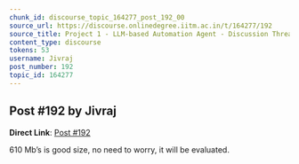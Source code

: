 ```yaml
---
chunk_id: discourse_topic_164277_post_192_00
source_url: https://discourse.onlinedegree.iitm.ac.in/t/164277/192
source_title: Project 1 - LLM-based Automation Agent - Discussion Thread [TDS Jan 2025]
content_type: discourse
tokens: 53
username: Jivraj
post_number: 192
topic_id: 164277
---
```


## Post #192 by Jivraj

**Direct Link**: [Post #192](https://discourse.onlinedegree.iitm.ac.in/t/164277/192)

610 Mb’s is good size, no need to worry, it will be evaluated.
